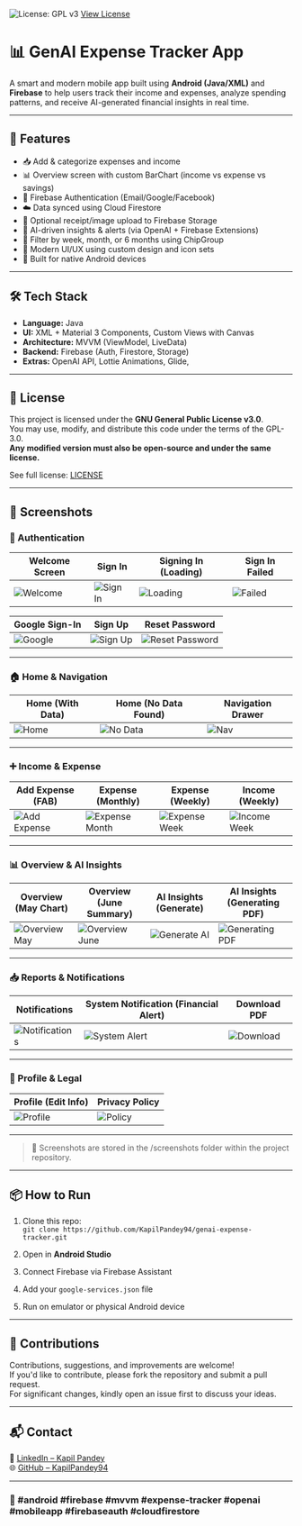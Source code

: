 ![License: GPL v3](https://img.shields.io/badge/License-GPLv3-blue.svg)
[View License](https://www.gnu.org/licenses/gpl-3.0)

# 📊 GenAI Expense Tracker App

A smart and modern mobile app built using **Android (Java/XML)** and **Firebase** to help users track their income and expenses, analyze spending patterns, and receive AI-generated financial insights in real time.

---

## 🚀 Features

- 📥 Add & categorize expenses and income
- 📊 Overview screen with custom BarChart (income vs expense vs savings)
- 🔐 Firebase Authentication (Email/Google/Facebook)
- ☁️ Data synced using Cloud Firestore
- 📁 Optional receipt/image upload to Firebase Storage
- 🧠 AI-driven insights & alerts (via OpenAI + Firebase Extensions)
- 📆 Filter by week, month, or 6 months using ChipGroup
- 🎨 Modern UI/UX using custom design and icon sets
- 📲 Built for native Android devices

---

## 🛠 Tech Stack

- **Language:** Java
- **UI:** XML + Material 3 Components, Custom Views with Canvas
- **Architecture:** MVVM (ViewModel, LiveData)
- **Backend:** Firebase (Auth, Firestore, Storage)
- **Extras:** OpenAI API, Lottie Animations, Glide, 

---

## 📄 License

This project is licensed under the **GNU General Public License v3.0**.  
You may use, modify, and distribute this code under the terms of the GPL-3.0.  
**Any modified version must also be open-source and under the same license.**

See full license: [LICENSE](./LICENSE)

---

## 📸 Screenshots

### 🔐 Authentication

| Welcome Screen | Sign In | Signing In (Loading) | Sign In Failed |
|----------------|---------|-----------------------|----------------|
| ![Welcome](screenshots/Welcome_UI.jpg) | ![Sign In](screenshots/Signin_UI.jpg) | ![Loading](screenshots/SignIn_Progress_SecureLogin_UI.jpg) | ![Failed](screenshots/SignIn_Error_Invalid_Credentials_UI.jpg) |

| Google Sign-In | Sign Up | Reset Password |
|----------------|-------------------|---------|
| ![Google](screenshots/SignIn_GoogleAccount_Selection_UI.jpg) | ![Sign Up](screenshots/SignUp_UI.jpg) | ![Reset Password](screenshots/Forgot_UI.jpg) |

---

### 🏠 Home & Navigation

| Home (With Data) | Home (No Data Found) | Navigation Drawer |
|------------------|----------------------|-------------------|
| ![Home](screenshots/Alert_NewCategory_Grocery_Notification.jpg) | ![No Data](screenshots/NoDataFound_Weekly_Home_UI.jpg) | ![Nav](screenshots/NavDrawer_Menu_UI.jpg) |

---

### ➕ Income & Expense

| Add Expense (FAB) | Expense (Monthly) | Expense (Weekly) | Income (Weekly) |
|-------------------|-------------------|------------------|------------------|
| ![Add Expense](screenshots/Expense_UI_AddExpense_FAB_Button.jpg) | ![Expense Month](screenshots/Expense_UI_Monthly.jpg) | ![Expense Week](screenshots/Expense_UI_Weekly.jpg) | ![Income Week](screenshots/Income_UI_Weekly.jpg) |


---

### 📊 Overview & AI Insights

| Overview (May Chart) | Overview (June Summary) | AI Insights (Generate) | AI Insights (Generating PDF) |
|----------------------|--------------------------|-------------------------|------------------------------|
| ![Overview May](screenshots/Overview_BarChart_May_Summary.jpg) | ![Overview June](screenshots/Overview_BarChart_Summary.jpg) | ![Generate AI](screenshots/AIInsights_Generate_PDF_UI.jpg) | ![Generating PDF](screenshots/AIInsights_GeneratingPDF_Status_UI.jpg) |

---

### 📥 Reports & Notifications

| Notifications | System Notification (Financial Alert) | Download PDF |
|---------------|----------------------------------------|----------------|
| ![Notifications](screenshots/Notifications_UI.jpg) | ![System Alert](screenshots/System_Notification_Financial_Alert_Grocery.jpg) | ![Download](screenshots/AIInsights_Generate_PDF_UI.jpg) |


---

### 👤 Profile & Legal

| Profile (Edit Info) | Privacy Policy |
|---------------------|----------------|
| ![Profile](screenshots/ProfileScreen_Edit_Save_UI.jpg) | ![Policy](screenshots/PrivacyPolicy_UI_DataInfo.jpg) |

---



>  📁 Screenshots are stored in the /screenshots folder within the project repository.
---

## 📦 How to Run

1. Clone this repo:  
   `git clone https://github.com/KapilPandey94/genai-expense-tracker.git`

2. Open in **Android Studio**

3. Connect Firebase via Firebase Assistant

4. Add your `google-services.json` file

5. Run on emulator or physical Android device

---

## 🤝 Contributions

Contributions, suggestions, and improvements are welcome!  
If you'd like to contribute, please fork the repository and submit a pull request.  
For significant changes, kindly open an issue first to discuss your ideas.

---

## 📬 Contact

📧 [LinkedIn – Kapil Pandey](https://www.linkedin.com/in/kapil-pandey-568353318)  
🌐 [GitHub – KapilPandey94](https://github.com/KapilPandey94)

---

### 🔖 #android #firebase #mvvm #expense-tracker #openai #mobileapp #firebaseauth #cloudfirestore
